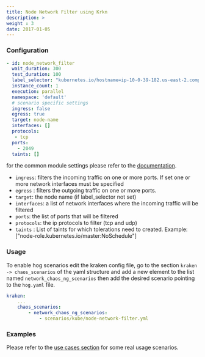 ```yaml
---
title: Node Network Filter using Krkn
description: >
weight : 3
date: 2017-01-05
---
```


### Configuration 

```yaml
- id: node_network_filter
  wait_duration: 300
  test_duration: 100
  label_selector: "kubernetes.io/hostname=ip-10-0-39-182.us-east-2.compute.internal"
  instance_count: 1
  execution: parallel
  namespace: 'default'
  # scenario specific settings
  ingress: false
  egress: true
  target: node-name
  interfaces: []
  protocols:
   - tcp
  ports:
    - 2049
  taints: []
```

for the common module settings please refer to the [documentation](docs/scenarios/network-chaos-ng-scenarios/network-chaos-ng-scenarios-api/#basenetworkchaosconfig-base-module-configuration).

- `ingress`: filters the incoming traffic on one or more ports. If set one or more network interfaces must be specified
- `egress` : filters the outgoing traffic on one or more ports.
- `target`: the node name (if label_selector not set)
- `interfaces`: a list of network interfaces where the incoming traffic will be filtered
- `ports`: the list of ports that will be filtered
- `protocols`: the ip protocols to filter (tcp and udp)
- `taints` : List of taints for which tolerations need to created. Example: ["node-role.kubernetes.io/master:NoSchedule"]

### Usage

To enable hog scenarios edit the kraken config file, go to the section `kraken -> chaos_scenarios` of the yaml structure
and add a new element to the list named `network_chaos_ng_scenarios` then add the desired scenario
pointing to the `hog.yaml` file.
```yaml
kraken:
    ...
    chaos_scenarios:
        - network_chaos_ng_scenarios:
            - scenarios/kube/node-network-filter.yml
```


### Examples

Please refer to the [use cases section](docs/getting-started/use-cases.md) for some real usage scenarios.

